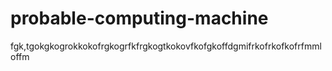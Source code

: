 # probable-computing-machine
fgk,tgokgkogrokkokofrgkogrfkfrgkogtkokovfkofgkoffdgmifrkofrkofkofrfmmloffm
